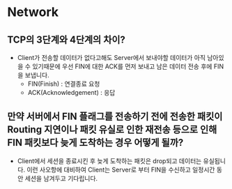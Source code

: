 # Network

## TCP의 3단계와 4단계의 차이?

- Client가 전송할 데이터가 없다고해도 Server에서 보내야할 데이터가 아직 남아있을 수 있기때문에 우선 FIN에 대한 ACK를 먼저 보내고 남은 데이터 전송 후에 FIN을 보냅니다.
    - FIN(Finish) : 연결종료 요청
    - ACK(Acknowledgement) : 응답

## 만약 서버에서 FIN 플래그를 전송하기 전에 전송한 패킷이 Routing 지연이나 패킷 유실로 인한 재전송 등으로 인해 FIN 패킷보다 늦게 도착하는 경우 어떻게 될까?

- Client에서 세션을 종료시킨 후 늦게 도착하는 패킷은 drop되고 데이터는 유실됩니다. 이런 사오항에 대비하여 Client는 Server로 부터 FIN을 수신하고 일정시간 동안 세션을 남겨두고 기다립니다.
